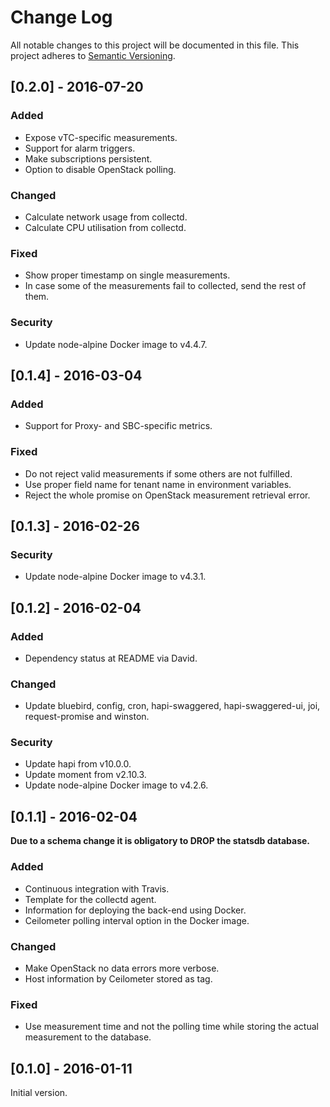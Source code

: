 # Change Log
All notable changes to this project will be documented in this file.
This project adheres to [Semantic Versioning](http://semver.org/).

## [0.2.0] - 2016-07-20

### Added
- Expose vTC-specific measurements.
- Support for alarm triggers.
- Make subscriptions persistent.
- Option to disable OpenStack polling.

### Changed
- Calculate network usage from collectd.
- Calculate CPU utilisation from collectd.

### Fixed
- Show proper timestamp on single measurements.
- In case some of the measurements fail to collected, send the rest of them.

### Security
- Update node-alpine Docker image to v4.4.7.

## [0.1.4] - 2016-03-04

### Added
- Support for Proxy- and SBC-specific metrics.

### Fixed
- Do not reject valid measurements if some others are not fulfilled.
- Use proper field name for tenant name in environment variables.
- Reject the whole promise on OpenStack measurement retrieval error.

## [0.1.3] - 2016-02-26

### Security
- Update node-alpine Docker image to v4.3.1.

## [0.1.2] - 2016-02-04
### Added
- Dependency status at README via David.

### Changed
- Update bluebird, config, cron, hapi-swaggered, hapi-swaggered-ui, joi,
  request-promise and winston.

### Security
- Update hapi from v10.0.0.
- Update moment from v2.10.3.
- Update node-alpine Docker image to v4.2.6.

## [0.1.1] - 2016-02-04

**Due to a schema change it is obligatory to DROP the statsdb database.**

### Added
- Continuous integration with Travis.
- Template for the collectd agent.
- Information for deploying the back-end using Docker.
- Ceilometer polling interval option in the Docker image.

### Changed
- Make OpenStack no data errors more verbose.
- Host information by Ceilometer stored as tag.

### Fixed
- Use measurement time and not the polling time while storing the actual
  measurement to the database.

## [0.1.0] - 2016-01-11

Initial version.

